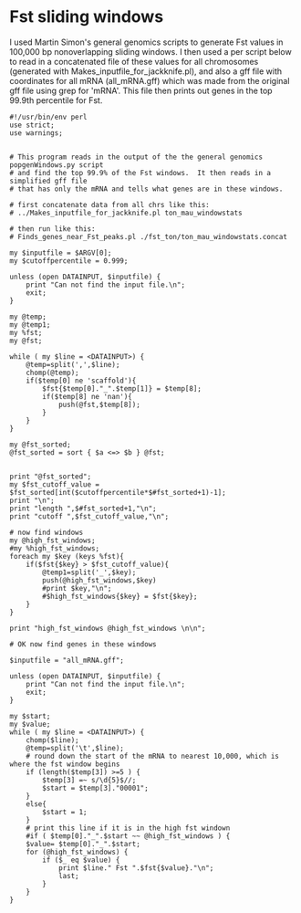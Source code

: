 # Fst sliding windows

I used Martin Simon's general genomics scripts to generate Fst values in 100,000 bp nonoverlapping sliding windows. I then used a per script below to read in a concatenated file of these values for all chromosomes (generated with Makes_inputfile_for_jackknife.pl), and also a gff file with coordinates for all mRNA (all_mRNA.gff) which was made from the original gff file using grep for 'mRNA'.  This file then prints out genes in the top 99.9th percentile for Fst.

```
#!/usr/bin/env perl
use strict;
use warnings;


# This program reads in the output of the the general genomics popgenWindows.py script
# and find the top 99.9% of the Fst windows.  It then reads in a simplified gff file 
# that has only the mRNA and tells what genes are in these windows.

# first concatenate data from all chrs like this:
# ../Makes_inputfile_for_jackknife.pl ton_mau_windowstats

# then run like this:
# Finds_genes_near_Fst_peaks.pl ./fst_ton/ton_mau_windowstats.concat

my $inputfile = $ARGV[0];
my $cutoffpercentile = 0.999;

unless (open DATAINPUT, $inputfile) {
	print "Can not find the input file.\n";
	exit;
}

my @temp;
my @temp1;
my %fst;
my @fst;

while ( my $line = <DATAINPUT>) {
	@temp=split(',',$line);
	chomp(@temp);
	if($temp[0] ne 'scaffold'){
		$fst{$temp[0]."_".$temp[1]} = $temp[8];
		if($temp[8] ne 'nan'){
			push(@fst,$temp[8]);
		}	
	}	
}		

my @fst_sorted;
@fst_sorted = sort { $a <=> $b } @fst;


print "@fst_sorted";
my $fst_cutoff_value = $fst_sorted[int($cutoffpercentile*$#fst_sorted+1)-1];
print "\n";
print "length ",$#fst_sorted+1,"\n";
print "cutoff ",$fst_cutoff_value,"\n";

# now find windows
my @high_fst_windows;
#my %high_fst_windows;
foreach my $key (keys %fst){
	if($fst{$key} > $fst_cutoff_value){
		@temp1=split('_',$key);
		push(@high_fst_windows,$key)
		#print $key,"\n";
		#$high_fst_windows{$key} = $fst{$key};
	}
}

print "high_fst_windows @high_fst_windows \n\n";

# OK now find genes in these windows

$inputfile = "all_mRNA.gff";

unless (open DATAINPUT, $inputfile) {
	print "Can not find the input file.\n";
	exit;
}

my $start;
my $value;
while ( my $line = <DATAINPUT>) {
	chomp($line);
	@temp=split('\t',$line);
	# round down the start of the mRNA to nearest 10,000, which is where the fst window begins
	if (length($temp[3]) >=5 ) {
		$temp[3] =~ s/\d{5}$//; 
		$start = $temp[3]."00001";
	}	
    else{
     	$start = 1;
    }
    # print this line if it is in the high fst windown
	#if ( $temp[0]."_".$start ~~ @high_fst_windows ) {
	$value=	$temp[0]."_".$start;
	for (@high_fst_windows) {
    	if ($_ eq $value) {
       		print $line." Fst ".$fst{$value}."\n";
       		last;
    	}
	}
}


```
